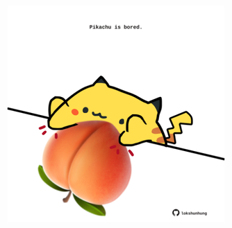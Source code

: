 <!-- built at 27/07/2024, 19:00:40 UTC -->
<p align="center">
  <img width="500" height="500" src="./ReadmeImage.svg">
</p>
